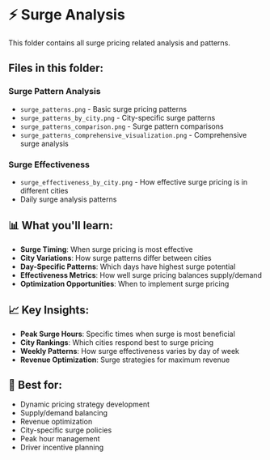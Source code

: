 # ⚡ Surge Analysis

This folder contains all surge pricing related analysis and patterns.

## Files in this folder:

### **Surge Pattern Analysis**
- `surge_patterns.png` - Basic surge pricing patterns
- `surge_patterns_by_city.png` - City-specific surge patterns
- `surge_patterns_comparison.png` - Surge pattern comparisons
- `surge_patterns_comprehensive_visualization.png` - Comprehensive surge analysis

### **Surge Effectiveness**
- `surge_effectiveness_by_city.png` - How effective surge pricing is in different cities
- Daily surge analysis patterns

## 📊 What you'll learn:
- **Surge Timing**: When surge pricing is most effective
- **City Variations**: How surge patterns differ between cities
- **Day-Specific Patterns**: Which days have highest surge potential
- **Effectiveness Metrics**: How well surge pricing balances supply/demand
- **Optimization Opportunities**: When to implement surge pricing

## 📈 Key Insights:
- **Peak Surge Hours**: Specific times when surge is most beneficial
- **City Rankings**: Which cities respond best to surge pricing
- **Weekly Patterns**: How surge effectiveness varies by day of week
- **Revenue Optimization**: Surge strategies for maximum revenue

## 🎯 Best for:
- Dynamic pricing strategy development
- Supply/demand balancing
- Revenue optimization
- City-specific surge policies
- Peak hour management
- Driver incentive planning